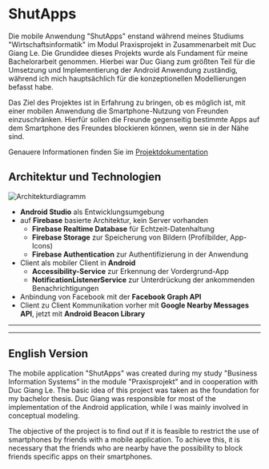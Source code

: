 # ShutApps

Die mobile Anwendung "ShutApps" enstand während meines Studiums "Wirtschaftsinformatik" im Modul Praxisprojekt in Zusammenarbeit mit Duc Giang Le. Die Grundidee dieses Projekts wurde als Fundament für meine Bachelorarbeit genommen. Hierbei war Duc Giang zum größten Teil für die Umsetzung und Implementierung der Android Anwendung zuständig, während ich mich hauptsächlich für die konzeptionellen Modellierungen befasst habe. 

Das Ziel des Projektes ist in Erfahrung zu bringen, ob es möglich ist, mit einer mobilen Anwendung die Smartphone-Nutzung von Freunden einzuschränken. Hierfür sollen die Freunde gegenseitig bestimmte Apps auf dem Smartphone des Freundes blockieren können, wenn sie in der Nähe sind. 

Genauere Informationen finden Sie im [Projektdokumentation](https://github.com/PhiHaiDinh/ShutApps/blob/master/Projektdokumentation.pdf)

## Architektur und Technologien
![Architekturdiagramm](https://github.com/ducle07/shutapps/blob/master/Architektur.png)

* **Android Studio** als Entwicklungsumgebung
* auf **Firebase** basierte Architektur, kein Server vorhanden
  * **Firebase Realtime Database** für Echtzeit-Datenhaltung
  * **Firebase Storage** zur Speicherung von Bildern (Profilbilder, App-Icons)
  * **Firebase Authentication** zur Authentifizierung in der Anwendung
* Client als mobiler Client in **Android**
  * **Accessibility-Service** zur Erkennung der Vordergrund-App
  * **NotificationListenerService** zur Unterdrückung der ankommenden Benachrichtigungen
* Anbindung von Facebook mit der **Facebook Graph API**
* Client zu Client Kommunikation vorher mit **Google Nearby Messages API**, jetzt mit **Android Beacon Library**
     
-----------------
-----------------

## English Version


The mobile application "ShutApps" was created during my study "Business Information Systems" in the module "Praxisprojekt" and in cooperation with Duc Giang Le. The basic idea of this project was taken as the foundation for my bachelor thesis. Duc Giang was responsible for most of the implementation of the Android application, while I was mainly involved in conceptual modeling.

The objective of the project is to find out if it is feasible to restrict the use of smartphones by friends with a mobile application. To achieve this, it is necessary that the friends who are nearby have the possibility to block friends specific apps on their smartphones.

